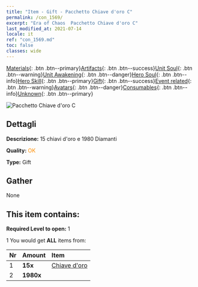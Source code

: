 ```yaml
---
title: "Item - Gift - Pacchetto Chiave d'oro C"
permalink: /con_1569/
excerpt: "Era of Chaos  Pacchetto Chiave d'oro C"
last_modified_at: 2021-07-14
locale: it
ref: "con_1569.md"
toc: false
classes: wide
---
```

 [Materials](/ItemsIT/){: .btn .btn--primary}[Artifacts](/ItemsIT/Artifacts/){: .btn .btn--success}[Unit Soul](/ItemsIT/UnitSoul/){: .btn .btn--warning}[Unit Awakening](/ItemsIT/UnitAwakening/){: .btn .btn--danger}[Hero Soul](/ItemsIT/HeroSoul/){: .btn .btn--info}[Hero Skill](/ItemsIT/HeroSkill/){: .btn .btn--primary}[Gift](/ItemsIT/Gift/){: .btn .btn--success}[Event related](/ItemsIT/Events/){: .btn .btn--warning}[Avatars](/ItemsIT/Avatars/){: .btn .btn--danger}[Consumables](/ItemsIT/Consumables/){: .btn .btn--info}[Unknown](/ItemsIT/Unknown/){: .btn .btn--primary}

 ![Pacchetto Chiave d'oro C](/images/t/i_907185.png)

## Dettagli
 **Descrizione:** 15 chiavi d'oro e 1980 Diamanti

 **Quality:** <span style="color: #FF8C00">OK</span>

 **Type:** Gift

## Gather

  None

## This item contains:

 **Required Level to open:** 1

 1 You would get **ALL** items  from:

  | Nr | Amount |     Item    |
  |:---|:-------|:------------|
  | 1 |  **15x** | [Chiave d'oro](/ItemsIT/con_783/) |  | 
  | 2 |  **1980x** | <i class="fas fa-gem"/> |  | 
